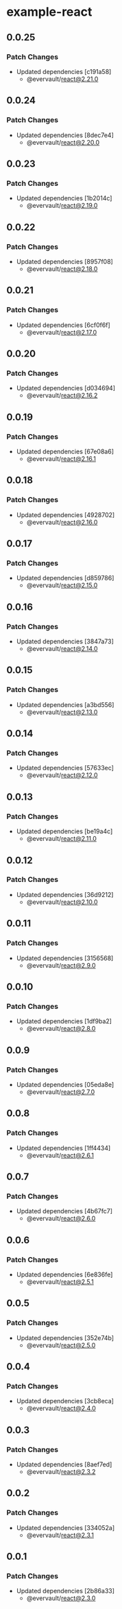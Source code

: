 # example-react

## 0.0.25

### Patch Changes

- Updated dependencies [c191a58]
  - @evervault/react@2.21.0

## 0.0.24

### Patch Changes

- Updated dependencies [8dec7e4]
  - @evervault/react@2.20.0

## 0.0.23

### Patch Changes

- Updated dependencies [1b2014c]
  - @evervault/react@2.19.0

## 0.0.22

### Patch Changes

- Updated dependencies [8957f08]
  - @evervault/react@2.18.0

## 0.0.21

### Patch Changes

- Updated dependencies [6cf0f6f]
  - @evervault/react@2.17.0

## 0.0.20

### Patch Changes

- Updated dependencies [d034694]
  - @evervault/react@2.16.2

## 0.0.19

### Patch Changes

- Updated dependencies [67e08a6]
  - @evervault/react@2.16.1

## 0.0.18

### Patch Changes

- Updated dependencies [4928702]
  - @evervault/react@2.16.0

## 0.0.17

### Patch Changes

- Updated dependencies [d859786]
  - @evervault/react@2.15.0

## 0.0.16

### Patch Changes

- Updated dependencies [3847a73]
  - @evervault/react@2.14.0

## 0.0.15

### Patch Changes

- Updated dependencies [a3bd556]
  - @evervault/react@2.13.0

## 0.0.14

### Patch Changes

- Updated dependencies [57633ec]
  - @evervault/react@2.12.0

## 0.0.13

### Patch Changes

- Updated dependencies [be19a4c]
  - @evervault/react@2.11.0

## 0.0.12

### Patch Changes

- Updated dependencies [36d9212]
  - @evervault/react@2.10.0

## 0.0.11

### Patch Changes

- Updated dependencies [3156568]
  - @evervault/react@2.9.0

## 0.0.10

### Patch Changes

- Updated dependencies [1df9ba2]
  - @evervault/react@2.8.0

## 0.0.9

### Patch Changes

- Updated dependencies [05eda8e]
  - @evervault/react@2.7.0

## 0.0.8

### Patch Changes

- Updated dependencies [1ff4434]
  - @evervault/react@2.6.1

## 0.0.7

### Patch Changes

- Updated dependencies [4b67fc7]
  - @evervault/react@2.6.0

## 0.0.6

### Patch Changes

- Updated dependencies [6e836fe]
  - @evervault/react@2.5.1

## 0.0.5

### Patch Changes

- Updated dependencies [352e74b]
  - @evervault/react@2.5.0

## 0.0.4

### Patch Changes

- Updated dependencies [3cb8eca]
  - @evervault/react@2.4.0

## 0.0.3

### Patch Changes

- Updated dependencies [8aef7ed]
  - @evervault/react@2.3.2

## 0.0.2

### Patch Changes

- Updated dependencies [334052a]
  - @evervault/react@2.3.1

## 0.0.1

### Patch Changes

- Updated dependencies [2b86a33]
  - @evervault/react@2.3.0
